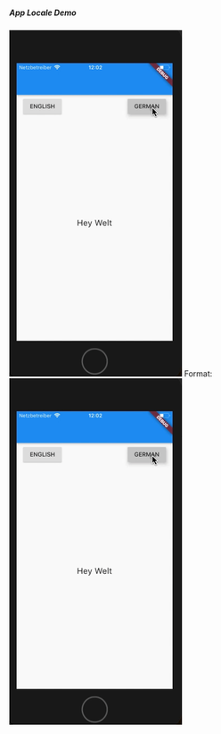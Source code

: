 ##### App Locale Demo

![locale_demo](./flutter-Localization.gif)
Format: ![locale demo](./flutter-Localization.gif)
